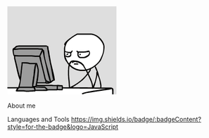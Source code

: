 ![Header](https://github.com/Sollevar/Sollevar/blob/main/assets/programmer.gif)

About me 

Languages and Tools
https://img.shields.io/badge/:badgeContent?style=for-the-badge&logo=JavaScript

